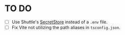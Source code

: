 # TO DO

- [ ] Use Shuttle's [SecretStore] instead of a `.env` file.
- [ ] Fix Vite not utilizing the path aliases in `tsconfig.json`.

[secretstore]: https://docs.shuttle.dev/resources/shuttle-secrets
